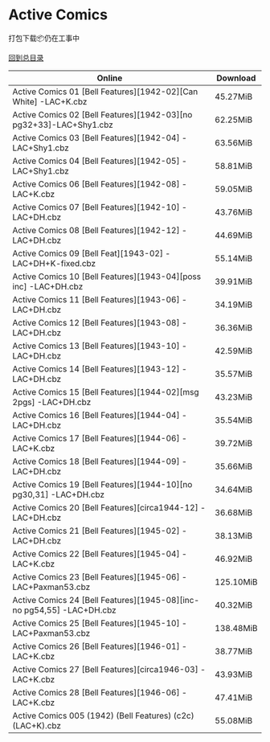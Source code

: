 # Active Comics

打包下载📦仍在工事中

[回到总目录](/Catalogs.md)







Online | Download
--- | ---
Active Comics 01 [Bell Features][1942-02][Can White] -LAC+K.cbz | 45.27MiB
Active Comics 02 [Bell Features][1942-03][no pg32+33]-LAC+Shy1.cbz | 62.25MiB
Active Comics 03 [Bell Features][1942-04] -LAC+Shy1.cbz | 63.56MiB
Active Comics 04 [Bell Features][1942-05] -LAC+Shy1.cbz | 58.81MiB
Active Comics 06 [Bell Features][1942-08] -LAC+K.cbz | 59.05MiB
Active Comics 07 [Bell Features][1942-10] -LAC+DH.cbz | 43.76MiB
Active Comics 08 [Bell Features][1942-12] -LAC+DH.cbz | 44.69MiB
Active Comics 09 [Bell Feat][1943-02] -LAC+DH+K-fixed.cbz | 55.14MiB
Active Comics 10 [Bell Features][1943-04][poss inc] -LAC+DH.cbz | 39.91MiB
Active Comics 11 [Bell Features][1943-06] -LAC+DH.cbz | 34.19MiB
Active Comics 12 [Bell Features][1943-08] -LAC+DH.cbz | 36.36MiB
Active Comics 13 [Bell Features][1943-10] -LAC+DH.cbz | 42.59MiB
Active Comics 14 [Bell Features][1943-12] -LAC+DH.cbz | 35.57MiB
Active Comics 15 [Bell Features][1944-02][msg 2pgs] -LAC+DH.cbz | 43.23MiB
Active Comics 16 [Bell Features][1944-04] -LAC+DH.cbz | 35.54MiB
Active Comics 17 [Bell Features][1944-06] -LAC+K.cbz | 39.72MiB
Active Comics 18 [Bell Features][1944-09] -LAC+DH.cbz | 35.66MiB
Active Comics 19 [Bell Features][1944-10][no pg30,31] -LAC+DH.cbz | 34.64MiB
Active Comics 20 [Bell Features][circa1944-12] -LAC+DH.cbz | 36.68MiB
Active Comics 21 [Bell Features][1945-02] -LAC+DH.cbz | 38.13MiB
Active Comics 22 [Bell Features][1945-04] -LAC+K.cbz | 46.92MiB
Active Comics 23 [Bell Features][1945-06] -LAC+Paxman53.cbz | 125.10MiB
Active Comics 24 [Bell Features][1945-08][inc-no pg54,55] -LAC+DH.cbz | 40.32MiB
Active Comics 25 [Bell Features][1945-10] -LAC+Paxman53.cbz | 138.48MiB
Active Comics 26 [Bell Features][1946-01] -LAC+K.cbz | 38.77MiB
Active Comics 27 [Bell Features][circa1946-03] -LAC+K.cbz | 43.93MiB
Active Comics 28 [Bell Features][1946-06] -LAC+K.cbz | 47.41MiB
Active Comics 005 (1942) (Bell Features) (c2c) (LAC+K).cbz | 55.08MiB